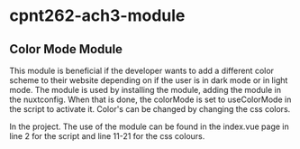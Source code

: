 # cpnt262-ach3-module
## Color Mode Module

This module is beneficial if the developer wants to add a different color scheme to their website depending on if the user is in dark mode or in light mode. The module is used by installing the module, adding the module in the nuxtconfig. When that is done, the colorMode is set to useColorMode in the script to activate it. Color's can be changed by changing the css colors. 

In the project. The use of the module can be found in the index.vue page in line 2 for the script and line 11-21 for the css colours.
